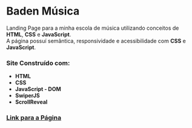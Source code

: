 # Baden Música 
Landing Page para a minha escola de música utilizando conceitos de **HTML**, **CSS** e **JavaScript**. <br/> 
A página possuí semântica, responsividade e acessibilidade com **CSS** e **JavaScript**.

### Site Construído com:
- **HTML**
- **CSS**
- **JavaScript - DOM**
- **SwiperJS**
- **ScrollReveal**

### [Link para a Página](https://baden-musica-k3uqkbba5-luca-merighi.vercel.app/ "Baden Música")
